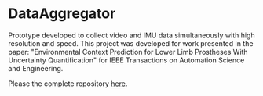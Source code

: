 # DataAggregator
Prototype developed to collect video and IMU data simultaneously with high resolution and speed. This project was developed for work presented in the paper: "Environmental Context Prediction for Lower Limb Prostheses With Uncertainty Quantification" for IEEE Transactions on Automation Science and Engineering.

Please the complete repository [here](https://github.com/ARoS-NCSU/Reliable-Wearable-Robotics/tree/master/RPI%20Data%20Aggregator%20%20-%20lowerlimb).
